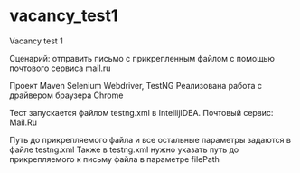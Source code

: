 # vacancy_test1
Vacancy test 1

Сценарий: отправить письмо с прикрепленным файлом с помощью почтового сервиса mail.ru

Проект Maven
Selenium Webdriver, TestNG
Реализована работа с драйвером браузера Chrome

Тест запускается файлом testng.xml в IntellijIDEA. Почтовый сервис: Mail.Ru

Путь до прикрепляемого файла и все остальные параметры задаются в файле testng.xml
Также в testng.xml нужно указать путь до прикрепляемого к письму файла в параметре filePath
